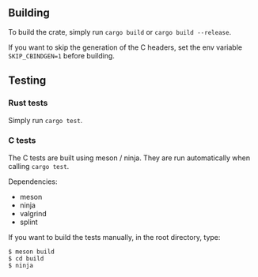 ## Building

To build the crate, simply run `cargo build` or `cargo build --release`.

If you want to skip the generation of the C headers, set the env variable
`SKIP_CBINDGEN=1` before building.

## Testing

### Rust tests

Simply run `cargo test`.

### C tests

The C tests are built using meson / ninja. They are run automatically when
calling `cargo test`.

Dependencies:

- meson
- ninja
- valgrind
- splint

If you want to build the tests manually, in the root directory, type:

    $ meson build
    $ cd build
    $ ninja
